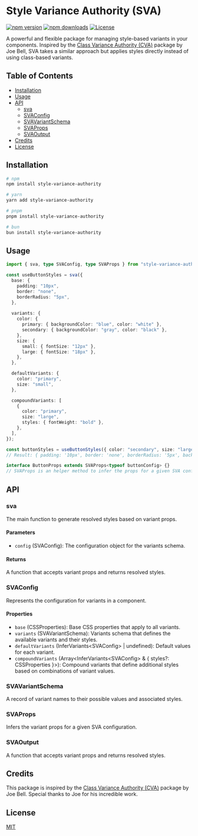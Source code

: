 # Style Variance Authority (SVA)

[![npm version][npm-version-src]][npm-version-href]
[![npm downloads][npm-downloads-src]][npm-downloads-href]
[![License][license-src]][license-href]

A powerful and flexible package for managing style-based variants in your components. Inspired by the [Class Variance Authority (CVA)](https://github.com/joe-bell/cva) package by Joe Bell, SVA takes a similar approach but applies styles directly instead of using class-based variants.

## Table of Contents

- [Installation](#installation)
- [Usage](#usage)
- [API](#api)
  - [sva](#sva)
  - [SVAConfig](#svaconfig)
  - [SVAVariantSchema](#svavariantschema)
  - [SVAProps](#svaprops)
  - [SVAOutput](#svaoutput)
- [Credits](#credits)
- [License](#license)

## Installation

```sh
# npm
npm install style-variance-authority

# yarn
yarn add style-variance-authority

# pnpm
pnpm install style-variance-authority

# bun
bun install style-variance-authority
```

## Usage

```typescript
import { sva, type SVAConfig, type SVAProps } from "style-variance-authority";

const useButtonStyles = sva({
  base: {
    padding: "10px",
    border: "none",
    borderRadius: "5px",
  },
  
  variants: {
    color: {
      primary: { backgroundColor: "blue", color: "white" },
      secondary: { backgroundColor: "gray", color: "black" },
    },
    size: {
      small: { fontSize: "12px" },
      large: { fontSize: "18px" },
    },
  },

  defaultVariants: {
    color: "primary",
    size: "small",
  },

  compoundVariants: [
    {
      color: "primary",
      size: "large",
      styles: { fontWeight: "bold" },
    },
  ],
});

const buttonStyles = useButtonStyles({ color: "secondary", size: "large" });
// Result: { padding: '10px', border: 'none', borderRadius: '5px', backgroundColor: 'gray', color: 'black', fontSize: '18px' }

interface ButtonProps extends SVAProps<typeof buttonConfig> {}
// SVAProps is an helper method to infer the props for a given SVA configuration
```

## API

### sva

The main function to generate resolved styles based on variant props.

#### Parameters

- `config` (SVAConfig): The configuration object for the variants schema.

#### Returns

A function that accepts variant props and returns resolved styles.

### SVAConfig

Represents the configuration for variants in a component.

#### Properties

- `base` (CSSProperties): Base CSS properties that apply to all variants.
- `variants` (SVAVariantSchema): Variants schema that defines the available variants and their styles.
- `defaultVariants` (InferVariants<SVAConfig<T>> | undefined): Default values for each variant.
- `compoundVariants` (Array<InferVariants<SVAConfig<T>> & { styles?: CSSProperties }>): Compound variants that define additional styles based on combinations of variant values.

### SVAVariantSchema

A record of variant names to their possible values and associated styles.

### SVAProps

Infers the variant props for a given SVA configuration.

### SVAOutput

A function that accepts variant props and returns resolved styles.

## Credits

This package is inspired by the [Class Variance Authority (CVA)](https://github.com/joe-bell/cva) package by Joe Bell. Special thanks to Joe for his incredible work.

## License

[MIT](LICENSE)

<!-- Badges -->
[npm-version-src]: https://img.shields.io/npm/v/style-variance-authority/latest.svg?style=flat&colorA=18181B&colorB=28CF8D
[npm-version-href]: https://npmjs.com/package/style-variance-authority
[npm-downloads-src]: https://img.shields.io/npm/dm/style-variance-authority.svg?style=flat&colorA=18181B&colorB=28CF8D
[npm-downloads-href]: https://npmjs.com/package/style-variance-authority
[license-src]: https://img.shields.io/npm/l/style-variance-authority.svg?style=flat&colorA=18181B&colorB=28CF8D
[license-href]: https://npmjs.com/package/style-variance-authority
